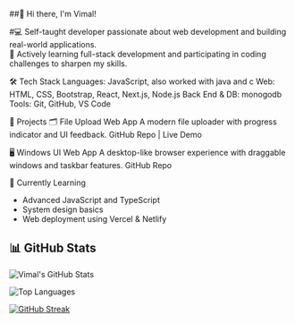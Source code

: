 ##👋 Hi there, I'm Vimal!

#💻 Self-taught developer passionate about web development and building real-world applications. <br>
🚀 Actively learning full-stack development and participating in coding challenges to sharpen my skills.

🛠️ Tech Stack
Languages: JavaScript, also worked with java and c
Web: HTML, CSS, Bootstrap, React, Next.js, Node.js
Back End & DB: monogodb
Tools: Git, GitHub, VS Code

📌 Projects
🗂️ File Upload Web App
A modern file uploader with progress indicator and UI feedback.
GitHub Repo | Live Demo

🖥️ Windows UI Web App
A desktop-like browser experience with draggable windows and taskbar features.
GitHub Repo

🧠 Currently Learning
<ul>
  <li>Advanced JavaScript and TypeScript</li>
  <li>System design basics</li>
  <li>Web deployment using Vercel & Netlify</li>
</ul>

## 📊 GitHub Stats

![Vimal's GitHub Stats](https://github-readme-stats.vercel.app/api?username=Vimal-79&show_icons=true&theme=github_dark&hide_border=false)

![Top Languages](https://github-readme-stats.vercel.app/api/top-langs/?username=Vimal-79&layout=compact&theme=github_dark&hide_border=false)

[![GitHub Streak](https://streak-stats.demolab.com?user=Vimal-79&theme=default&hide_border=false&background=0D1117&ring=FF8C00)](https://git.io/streak-stats)








<!--
**Vimal-79/Vimal-79** is a ✨ _special_ ✨ repository because its `README.md` (this file) appears on your GitHub profile.

Here are some ideas to get you started:

- 🔭 I’m currently working on ...
- 🌱 I’m currently learning ...
- 👯 I’m looking to collaborate on ...
- 🤔 I’m looking for help with ...
- 💬 Ask me about ...
- 📫 How to reach me: ...
- 😄 Pronouns: ...
- ⚡ Fun fact: ...
-->
